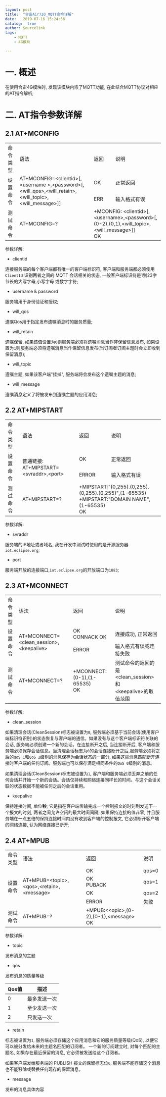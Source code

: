 ```yaml
---
layout: post
title:  "合宙Air720_MQTT命令详解"
date:   2019-07-16 15:24:56
catalog:  true
author: Sourcelink
tags:
    - MQTT
    - 4G模块

---
```



# 一. 概述


在使用合宙4G模块时, 发现该模块内嵌了MQTT功能, 在此结合MQTT协议对相应的AT指令解析;



# 二. AT指令参数详解


## 2.1  AT+MCONFIG

<table>
   <tr>
      <td>命令类型</td>
      <td>语法</td>
      <td>返回</td>
      <td>说明</td>
   </tr>
   <tr>
      <td rowspan="2">设置命令</td>
      <td rowspan="2" > AT+MCONFIG=&ltclientid&gt[,&ltusername &gt,&ltpassword&gt[,&ltwill_qos&gt,&ltwill_retain&gt,&ltwill_topic&gt,&ltwill_message&gt]] </td>
      <td>OK</td>
      <td>正常返回</td>
   </tr>
   <tr>
   <td>ERR</td>
   <td>输入格式有误</td>
   </tr>
   <tr>
      <td> 测试命令</td>
      <td>  AT+MCONFIG=?</td>
      <td colspan="2">+MCONFIG:
           &ltclientid&gt[,&ltusername&gt,&ltpassword&gt[,(0-2),(0,1),&ltwill_topic&gt,&ltwill_message&gt]] <br>
            OK
      </td>
   </tr>
</table>


参数详解:  

- clientid

连接服务端的每个客户端都有唯一的客户端标识符, 客户端和服务端都必须使用`ClientId` 识别两者之间的 MQTT 会话相关的状态, 一般客户端标识符是1到23字节长的大写字母,小写字母
或数字字符;

- username & password

服务端用于身份验证和授权;

- will_qos

遗嘱Qos用于指定发布遗嘱消息时的服务质量;

- will_retain

遗嘱保留, 如果该值设置为`0`则服务端必须将遗嘱消息当作非保留信息发布, 如果设置为`1`则服务端必须将遗嘱消息当作保留信息发布(当订阅者订阅主题时会立即收到保留消息);

- will_topic

遗嘱主题, 如果该客户端"挂掉", 服务端将会发布这个遗嘱主题的消息;

- will_message

遗嘱消息定义了将被发布到遗嘱主题的应用消息;


## 2.2 AT+MIPSTART

<table>
   <tr>
      <td>命令类型</td>
      <td>语法</td>
      <td>返回</td>
      <td>说明</td>
   </tr>
    <tr>
    <td rowspan="2">设置命令</td>
    <td rowspan="2">普通链接: <br>
                                    AT+MIPSTART=&ltsvraddr&gt,&ltport&gt
    </td>
    <td>OK</td>
    <td>正常返回</td>
    </tr>
    <tr>
    <td>ERROR</td>
    <td>输入格式有误</td>
    </tr>
    <tr>
    <td>测试命令</td>
    <td>AT+MIPSTART=?</td>
    <td colspan="2">+MIPSTART:"(0,255).(0,255).(0,255).(0,255)",(1-65535)<br>
           +MIPSTART:"DOMAIN NAME",(1-65535)<br>
           OK
    </td>
    </tr>
</table>

参数详解:  

- svraddr

服务端的IP地址或者域名, 我在开发中测试时使用的是开源服务器`iot.eclipse.org`;

- port

服务端开放的连接端口,`iot.eclipse.org`的开放端口为`1883`;


## 2.3 AT+MCONNECT

<table>
   <tr>
      <td>命令类型</td>
      <td>语法</td>
      <td>返回</td>
      <td>说明</td>
   </tr>
   <tr>
   <td rowspan="3">设置命令</td>
   <td rowspan="3">AT+MCONNECT=&ltclean_session&gt,&ltkeepalive&gt</td>
   </tr>
   <tr>
   <td>OK<br>
           CONNACK OK
   </td>
   <td>连接成功, 正常返回</td>
   </tr>
    <tr>
    <td>ERROR</td>
    <td>输入格式有误或连接失败</td>
    </tr>    
    <tr>
    <td rowspan="2" >测试命令</td>
    <td rowspan="2" >AT+MCONNECT=?</td>
    </tr>
    <tr>
    <td>+MCONNECT:(0-1),(1-65535) <br>
            OK
   </td>
   <td>测试命令的返回的是&ltclean_session&gt和<br>
            &ltkeepalive&gt的取值范围
    </td>
    </tr>
</table>


参数详解:  

- clean_session

如果清理会话(CleanSession)标志被设置为`0`, 服务端必须基于当前会话(使用客户端标识符识别)的状态恢复与客户端的通信。如果没有与这个客户端标识符关联的会话, 服务端必须创建一个新的会话。在连接断开之后, 当连接断开后, 客户端和服务端必须保存会话信息。当清理会话标志为`0`的会话连接断开之后,服务端必须将之后的`QoS 1`和`QoS 2`级别的消息保存为会话状态的一部分, 如果这些消息匹配断开连接时客户端的任何订阅。服务端也可以保存满足相同条件的`QoS 0`级别的消息。

如果清理会话(CleanSession)标志被设置为`1`, 客户端和服务端必须丢弃之前的任何会话并开始一个新的会话。会话仅持续和网络连接同样长的时间。与这个会话关联的状态数据不能被任何之后的会话重用。

- keepalive

保持连接时间, 单位**秒**; 它是指在客户端传输完成一个控制报文的时刻到发送下一个报文的时刻, 两者之间允许空闲的最大时间间隔; 如果保持连接的值非零, 并且服务端在一点五倍的保持连接时间内没有收到客户端的控制报文, 它必须断开客户端的网络连接, 认为网络连接已断开;



## 2.4 AT+MPUB


<table>
   <tr>
   <td>命令类型</td>
   <td>语法</td>
   <td>返回</td>
   <td>说明</td>
   </tr>
   <tr>
   <td rowspan="4">设置命令</td>
   <td rowspan="4">AT+MPUB=&lttopic&gt,&ltqos&gt,&ltretain&gt,&ltmessage&gt</td>
   <td>OK</td>
   <td>qos=0</td>
   </tr>
   <tr>
   <td>OK<br>PUBACK</td>
   <td>qos=1</td>
   </tr>
   <tr>
   <td>OK</td>
   <td>qos=2</td>
   </tr>
   <tr>
   <td>ERROR</td>
   <td>失败</td>
   </tr>
   <tr>
   <td>测试命令</td>
   <td>AT+MPUB=?</td>
   <td>+MPUB:<&ltopic&gt,(0-2),(0-1),&ltmessage&gt<br>OK</td>
   <td> </td>
   </tr>
</table>



参数详解:  


- topic

发布消息的主题

- qos

发布消息的质量等级

| Qos值 |    描述    |
| ---- | ---------- |
| 0    | 最多发送一次 |
| 1    | 至少发送一次 |
| 2    | 只发送一次   |

- retain

标志被设置为`1`, 服务端必须存储这个应用消息和它的服务质量等级(QoS), 以便它可以被分发给未来的主题名匹配的订阅者。
一个新的订阅建立时, 对每个匹配的主题名, 如果存在最近保留的消息, 它必须被发送给这个订阅者。

如果客户端发给服务端的 PUBLISH 报文的保留标志位`0`, 服务端不能存储这个消息也不能移除或替换任何现存的保留消息。

- message

发布的消息具体内容